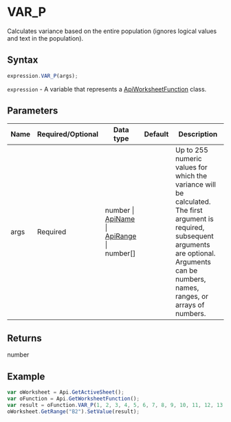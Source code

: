 # VAR_P

Calculates variance based on the entire population (ignores logical values and text in the population).

## Syntax

```javascript
expression.VAR_P(args);
```

`expression` - A variable that represents a [ApiWorksheetFunction](../ApiWorksheetFunction.md) class.

## Parameters

| **Name** | **Required/Optional** | **Data type** | **Default** | **Description** |
| ------------- | ------------- | ------------- | ------------- | ------------- |
| args | Required | number \| [ApiName](../../ApiName/ApiName.md) \| [ApiRange](../../ApiRange/ApiRange.md) \| number[] |  | Up to 255 numeric values for which the variance will be calculated. The first argument is required, subsequent arguments are optional. Arguments can be numbers, names, ranges, or arrays of numbers. |

## Returns

number

## Example



```javascript
var oWorksheet = Api.GetActiveSheet();
var oFunction = Api.GetWorksheetFunction();
var result = oFunction.VAR_P(1, 2, 3, 4, 5, 6, 7, 8, 9, 10, 11, 12, 13, 14, 15, 16)
oWorksheet.GetRange("B2").SetValue(result);


```
